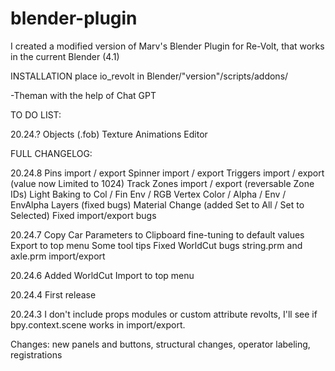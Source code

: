 # blender-plugin
I created a modified version of Marv's Blender Plugin for Re-Volt, that works in the current Blender (4.1)

INSTALLATION
place io_revolt in Blender/"version"/scripts/addons/

-Theman with the help of Chat GPT

TO DO LIST:

20.24.?
Objects (.fob)
Texture Animations Editor

FULL CHANGELOG:

20.24.8
Pins import / export
Spinner import / export
Triggers import / export (value now Limited to 1024)
Track Zones import / export (reversable Zone IDs)
Light Baking to Col / Fin Env / RGB
Vertex Color / Alpha / Env / EnvAlpha Layers (fixed bugs)
Material Change (added Set to All / Set to Selected)
Fixed import/export bugs

20.24.7
Copy Car Parameters to Clipboard fine-tuning to default values
Export to top menu
Some tool tips
Fixed WorldCut bugs
string.prm and axle.prm import/export

20.24.6
Added WorldCut
Import to top menu

20.24.4
First release

20.24.3
I don't include props modules or custom attribute revolts, I'll see if bpy.context.scene works in import/export.

Changes: new panels and buttons, structural changes, operator labeling, registrations